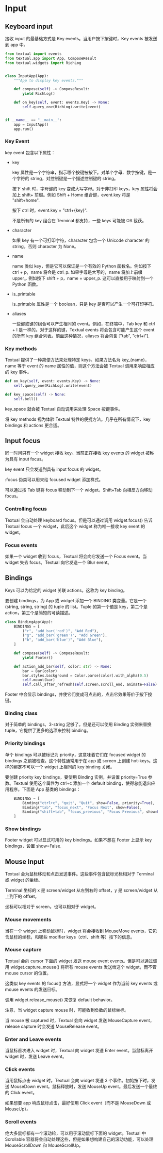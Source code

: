 # Input

## Keyboard input

接收 input 的最基础方式是 Key events。当用户按下按键时，Key events 被发送到 app 中。

```py
from textual import events
from textual.app import App, ComposeResult
from textual.widgets import RichLog


class InputApp(App):
    """App to display key events."""

    def compose(self) -> ComposeResult:
        yield RichLog()

    def on_key(self, event: events.Key) -> None:
        self.query_one(RichLog).write(event)


if __name__ == "__main__":
    app = InputApp()
    app.run()
```

### Key Event

key event 包含以下属性：

- key

  key 属性是一个字符串，指示哪个按键被按下。对单个字母、数字按键，是一个字符的 string，对控制键是一个描述控制键的 string。

  按下 shift 时，字母键的 key 变成大写字母。对于非打印 keys，key 属性将会加上 shift+ 前缀。例如 Shift + Home 组合键，event.key 将是 "shift+home".

  按下 ctrl 时，event.key = "ctrl+{key}".

  不是所有的 key 组合在 Terminal 都支持，一些 keys 可能被 OS 截获。

- character

  如果 key 有一个可打印字符，character 包含一个 Unicode character 的 string。否则 character 为 None。

- name

  name 类似 key，但是它可以保证是一个有效的 Python 函数名。例如按下 ctrl + p，name 将会是 ctrl_p. 如果字母是大写的，name 将加上前缀 upper_. 例如按下 shift + p，name = upper_p. 这可以直接用于映射到一个 Python 函数。

- is_printable

  is_printable 属性是一个 boolean，只是 key 是否可以产生一个可打印字符。

- aliases

  一些键或键的组合可以产生相同的 event。例如，在终端中，Tab key 和 ctrl + I 是一样的。对于这样的键，Textual events 将会包含可能产生这个 event 的所有 key 组合列表。前面这种情况，aliases 将会包含 ["tab", "ctrl+i"].

### Key methods

Textual 提供了一种简便方法来处理特定 keys。如果方法名为 key_{name}，name 等于 event 的 name 属性的值，则这个方法会被 Textual 调用来响应相应的 key 事件。

```py
def on_key(self, event: events.Key) -> None:
    self.query_one(RichLog).write(event)

def key_space(self) -> None:
    self.bell()
```

key_space 就会被 Textual 自动调用来处理 Space 按键事件。

将 key methods 视为体验 Textual 特性的便捷方法。几乎在所有情况下，key bindings 和 actions 更合适。

## Input focus

同一时间只有一个 widget 接收 key。当前正在接收 key events 的 widget 被称为具有 input focus。

key event 只会发送到具有 input focus 的 widget。

:focus 伪类可以用来给 focused widget 添加样式。

可以通过按 Tab 键将 focus 移动到下一个 widget。Shift+Tab 向相反方向移动 focus。

### Controlling focus

Textual 会自动处理 keyboard focus。但是可以通过调用 widget.focus() 告诉 Textual focus 一个 widget，此后这个 widget 称为唯一接收 key event 的 widget。

### Focus events

如果一个 widget 收到 focus，Textual 将会向它发送一个 Focus event。当 widget 失去 focus，Textual 向它发送一个 Blur event。

## Bindings

Keys 可以为给定的 widget 关联 actions。这称为 key binding。

要创建 bindings，为 App 或 widget 添加一个 BINDING 类变量。它是一个 (string, string, string) 的 tuple 的 list。Tuple 的第一个值是 key，第二个是 action，第三个是简短的可读描述。

```py
class BindingApp(App):
    BINDINGS = [
        ("r", "add_bar('red')", "Add Red"),
        ("g", "add_bar('green')", "Add Green"),
        ("b", "add_bar('blue')", "Add Blue"),
    ]

    def compose(self) -> ComposeResult:
        yield Footer()

    def action_add_bar(self, color: str) -> None:
        bar = Bar(color)
        bar.styles.background = Color.parse(color).with_alpha(0.5)
        self.mount(bar)
        self.call_after_refresh(self.screen.scroll_end, animate=False)
```

Footer 中会显示 bindings，并使它们变成可点击的，点击它效果等价于按下按键。

### Binding class

对于简单的 bindings，3-string 足够了。但是还可以使用 Binding 实例来替换 tuple，它提供了更多的选项来控制 binding。

### Priority bindings

单个 bindings 可以被标记为 priority，这意味着它们在 focused widget 的 bindings 之前被检查。这个特性通常用于在 app 或 screen 上创建 hot-keys。这样的绑定不可以一个 widget 上相同的 key binding 关闭。

要创建 priority key bindings，要使用 Binding 实例，并设置 priority=True 参数。Textual 使用这个属性为 ctrl+c 添加一个 default binding，使得总能退出应用程序。下面是 App 基类的 bindings：

```py
    BINDINGS = [
        Binding("ctrl+c", "quit", "Quit", show=False, priority=True),
        Binding("tab", "focus_next", "Focus Next", show=False),
        Binding("shift+tab", "focus_previous", "Focus Previous", show=False),
    ]
```

### Show bindings

Footer widget 可以显式可用的 key bindings。如果不想在 Footer 上显示 key bindings，设置 show=False.

## Mouse Input

Textual 会为鼠标移动和点击发送事件。这些事件包含鼠标光标相对于 Terminal 或 widget 的坐标。

Terminal 坐标的 x 是 screen/widget 从左到右的 offset，y 是 screen/widget 从上到下的 offset。

坐标可以相对于 screen，也可以相对于 widget。

### Mouse movements

当在一个 widget 上移动鼠标时，widget 将会接收到 MouseMove events，它包含鼠标的坐标，和哪些 modifier keys（ctrl、shift 等）按下的信息。

### Mouse capture

Textual 会向 cursor 下面的 widget 发送 mouse event events。但是可以通过调用 widget.capture_mouse() 将所有 mouse events 发送给这个 widget，而不管 mouse cursor 的位置。

这类似 key events 的 focus() 方法，显式将一个 widget 作为当前 key events 或 mouse events 的发送目标。

调用 widget.release_mouse() 来恢复 default behavior。

注意，当 widget capture mouse 时，可能收到负数的鼠标坐标。

当 mouse 被 captured 时，Textual 会向 widget 发送 MouseCapture event，release capture 时会发送 MouseRelease event。

### Enter and Leave events

当鼠标首次进入 widget 时，Textual 向 widget 发送 Enter event。当鼠标离开 widget 时，发送 Leave event。

### Click events

当用鼠标点击 widget 时，Textual 会向 widget 发送 3 个事件。初始按下时，发送 MouseDown event。鼠标释放时，发送 MouseUp event。最后发送一个最终的 Click event。

如果想要 app 响应鼠标点击，最好使用 Click event（而不是 MouseDown 或 MouseUp）。

### Scroll events

绝大多鼠标都有一个滚动轮，可以用于滚动鼠标下面的 widget。Textual 中 Scrollable 容器将会自动处理这些，但是如果想构建自己的滚动功能，可以处理 MouseScrollDown 和 MouseScrollUp。

